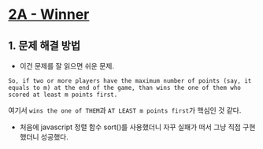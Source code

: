 

# [2A - Winner](http://codeforces.com/problemset/problem/2/A)


## 1. 문제 해결 방법

* 이건 문제를 잘 읽으면 쉬운 문제. 
```
So, if two or more players have the maximum number of points (say, it equals to m) at the end of the game, than wins the one of them who scored at least m points first. 
```
여기서 `wins the one of THEM`과 `AT LEAST m points first`가 핵심인 것 같다.

* 처음에 javascript 정렬 함수 sort()를 사용했더니 자꾸 실패가 떠서 그냥 직접 구현했더니 성공했다.
